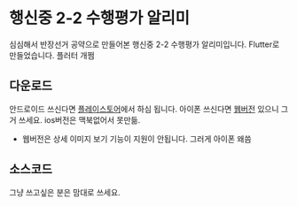# 행신중 2-2 수행평가 알리미

심심해서 반장선거 공약으로 만들어본 행신중 2-2 수행평가 알리미입니다.
Flutter로 만들었습니다. 플러터 개쩜
## 다운로드
안드로이드 쓰신다면 <a href = "https://play.google.com/store/apps/details?id=com.leeban.suhang">플레이스토어</a>에서 하심 됩니다.
아이폰 쓰신다면 <a href = "sbjeon08.github.io/web">웹버전</a> 있으니 그거 쓰세요. ios버전은 맥북없어서 못만듦.
* 웹버전은 상세 이미지 보기 기능이 지원이 안됩니다. 그러게 아이폰 왜씀

## 소스코드
그냥 쓰고싶은 분은 맘대로 쓰세요.
